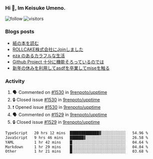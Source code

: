 ### Hi 👋, Im Keisuke Umeno.

<!--
**9renpoto/9renpoto** is a ✨ _special_ ✨ repository because its `README.md` (this file) appears on your GitHub profile.

Here are some ideas to get you started:

- 🔭 I’m currently working on ...
- 🌱 I’m currently learning ...
- 👯 I’m looking to collaborate on ...
- 🤔 I’m looking for help with ...
- 💬 Ask me about ...
- 📫 How to reach me: ...
- 😄 Pronouns: ...
- ⚡ Fun fact: ...
-->

![follow](https://img.shields.io/github/followers/9renpoto?label=Follow&style=social)
![visitors](https://komarev.com/ghpvc/?username=9renpoto&label=Profile%20views&color=0e75b6&style=flat)

### Blogs posts

<!-- BLOG-POST-LIST:START -->
- [紙の本を読む](https://9renpoto.win/entry/2024/02/25/reading-papar-book)
- [ROLLCAKE株式会社にJoinしました](https://9renpoto.win/entry/2024/02/11/join)
- [eza のあるカラフルな生活](https://9renpoto.win/entry/2024/02/01/eza)
- [Github Project 十分に機能そろっているのでは](https://9renpoto.win/entry/2024/01/14/gh-projects)
- [新年の休みを利用してasdfを卒業してmiseを触る](https://9renpoto.win/entry/2024/01/07/mise)
<!-- BLOG-POST-LIST:END -->

### Activity

<!--START_SECTION:activity-->
1. 🗣 Commented on [#1530](https://github.com/9renpoto/upptime/issues/1530#issuecomment-1980194108) in [9renpoto/upptime](https://github.com/9renpoto/upptime)
2. 🔒 Closed issue [#1530](https://github.com/9renpoto/upptime/issues/1530) in [9renpoto/upptime](https://github.com/9renpoto/upptime)
3. ❗ Opened issue [#1530](https://github.com/9renpoto/upptime/issues/1530) in [9renpoto/upptime](https://github.com/9renpoto/upptime)
4. 🗣 Commented on [#1529](https://github.com/9renpoto/upptime/issues/1529#issuecomment-1980153710) in [9renpoto/upptime](https://github.com/9renpoto/upptime)
5. 🔒 Closed issue [#1529](https://github.com/9renpoto/upptime/issues/1529) in [9renpoto/upptime](https://github.com/9renpoto/upptime)
<!--END_SECTION:activity-->

<!--START_SECTION:waka-->

```txt
TypeScript   20 hrs 12 mins  █████████████▓░░░░░░░░░░░   54.96 %
JavaScript   9 hrs 46 mins   ██████▓░░░░░░░░░░░░░░░░░░   26.58 %
YAML         1 hr 42 mins    █░░░░░░░░░░░░░░░░░░░░░░░░   04.64 %
Markdown     1 hr 29 mins    █░░░░░░░░░░░░░░░░░░░░░░░░   04.04 %
Other        1 hr 21 mins    █░░░░░░░░░░░░░░░░░░░░░░░░   03.68 %
```

<!--END_SECTION:waka-->
